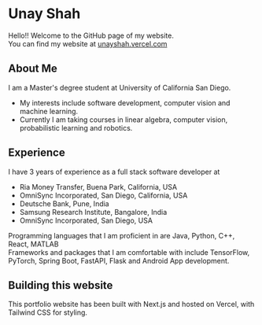 # Unay Shah
Hello!! Welcome to the GitHub page of my website.<br>
You can find my website at [unayshah.vercel.com](https://unayshah.vercel.app/)

## About Me 
I am a Master's degree student at University of California San Diego.
* My interests include software development, computer vision and machine learning.
* Currently I am taking courses in linear algebra, computer vision, probabilistic learning and robotics.

## Experience
I have 3 years of experience as a full stack software developer at
* Ria Money Transfer, Buena Park, California, USA
* OmniSync Incorporated, San Diego, California, USA
* Deutsche Bank, Pune, India
* Samsung Research Institute, Bangalore, India
* OmniSync Incorporated, San Diego, USA

Programming languages that I am proficient in are Java, Python, C++, React, MATLAB<br>
Frameworks and packages that I am comfortable with include TensorFlow, PyTorch, Spring Boot, FastAPI, Flask and Android App development.

## Building this website
This portfolio website has been built with Next.js and hosted on Vercel, with Tailwind CSS for styling.
